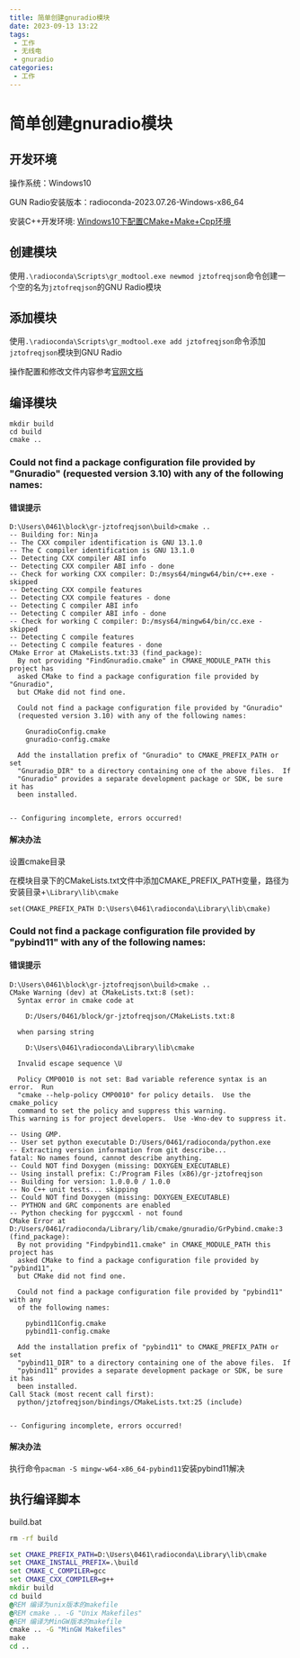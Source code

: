 ```yaml
---
title: 简单创建gnuradio模块
date: 2023-09-13 13:22
tags:
 - 工作
 - 无线电
 - gnuradio
categories:
 - 工作
---
```




# 简单创建gnuradio模块



## 开发环境

操作系统：Windows10

GUN Radio安装版本：radioconda-2023.07.26-Windows-x86_64

安装C++开发环境: [Windows10下配置CMake+Make+Cpp环境](./Windows10下配置CMake+Make+Cpp环境.html)



## 创建模块

使用`.\radioconda\Scripts\gr_modtool.exe newmod jztofreqjson`命令创建一个空的名为`jztofreqjson`的GNU Radio模块

## 添加模块



使用`.\radioconda\Scripts\gr_modtool.exe add jztofreqjson`命令添加`jztofreqjson`模块到GNU Radio

操作配置和修改文件内容参考[官网文档](https://wiki.gnuradio.org/index.php?title=Creating_C%2B%2B_OOT_with_gr-modtool)

## 编译模块

```
mkdir build
cd build
cmake ..
```



### Could not find a package configuration file provided by "Gnuradio" (requested version 3.10) with any of the following names:

#### 错误提示

```
D:\Users\0461\block\gr-jztofreqjson\build>cmake ..
-- Building for: Ninja
-- The CXX compiler identification is GNU 13.1.0
-- The C compiler identification is GNU 13.1.0
-- Detecting CXX compiler ABI info
-- Detecting CXX compiler ABI info - done
-- Check for working CXX compiler: D:/msys64/mingw64/bin/c++.exe - skipped
-- Detecting CXX compile features
-- Detecting CXX compile features - done
-- Detecting C compiler ABI info
-- Detecting C compiler ABI info - done
-- Check for working C compiler: D:/msys64/mingw64/bin/cc.exe - skipped
-- Detecting C compile features
-- Detecting C compile features - done
CMake Error at CMakeLists.txt:33 (find_package):
  By not providing "FindGnuradio.cmake" in CMAKE_MODULE_PATH this project has
  asked CMake to find a package configuration file provided by "Gnuradio",
  but CMake did not find one.

  Could not find a package configuration file provided by "Gnuradio"
  (requested version 3.10) with any of the following names:

    GnuradioConfig.cmake
    gnuradio-config.cmake

  Add the installation prefix of "Gnuradio" to CMAKE_PREFIX_PATH or set
  "Gnuradio_DIR" to a directory containing one of the above files.  If
  "Gnuradio" provides a separate development package or SDK, be sure it has
  been installed.


-- Configuring incomplete, errors occurred!
```

#### 解决办法

设置cmake目录

在模块目录下的CMakeLists.txt文件中添加CMAKE_PREFIX_PATH变量，路径为安装目录+`\Library\lib\cmake`

`set(CMAKE_PREFIX_PATH D:\Users\0461\radioconda\Library\lib\cmake)`



### Could not find a package configuration file provided by "pybind11" with any of the following names:

#### 错误提示

```
D:\Users\0461\block\gr-jztofreqjson\build>cmake ..
CMake Warning (dev) at CMakeLists.txt:8 (set):
  Syntax error in cmake code at

    D:/Users/0461/block/gr-jztofreqjson/CMakeLists.txt:8

  when parsing string

    D:\Users\0461\radioconda\Library\lib\cmake

  Invalid escape sequence \U

  Policy CMP0010 is not set: Bad variable reference syntax is an error.  Run
  "cmake --help-policy CMP0010" for policy details.  Use the cmake_policy
  command to set the policy and suppress this warning.
This warning is for project developers.  Use -Wno-dev to suppress it.

-- Using GMP.
-- User set python executable D:/Users/0461/radioconda/python.exe
-- Extracting version information from git describe...
fatal: No names found, cannot describe anything.
-- Could NOT find Doxygen (missing: DOXYGEN_EXECUTABLE)
-- Using install prefix: C:/Program Files (x86)/gr-jztofreqjson
-- Building for version: 1.0.0.0 / 1.0.0
-- No C++ unit tests... skipping
-- Could NOT find Doxygen (missing: DOXYGEN_EXECUTABLE)
-- PYTHON and GRC components are enabled
-- Python checking for pygccxml - not found
CMake Error at D:/Users/0461/radioconda/Library/lib/cmake/gnuradio/GrPybind.cmake:3 (find_package):
  By not providing "Findpybind11.cmake" in CMAKE_MODULE_PATH this project has
  asked CMake to find a package configuration file provided by "pybind11",
  but CMake did not find one.

  Could not find a package configuration file provided by "pybind11" with any
  of the following names:

    pybind11Config.cmake
    pybind11-config.cmake

  Add the installation prefix of "pybind11" to CMAKE_PREFIX_PATH or set
  "pybind11_DIR" to a directory containing one of the above files.  If
  "pybind11" provides a separate development package or SDK, be sure it has
  been installed.
Call Stack (most recent call first):
  python/jztofreqjson/bindings/CMakeLists.txt:25 (include)


-- Configuring incomplete, errors occurred!
```

#### 解决办法

执行命令`pacman -S mingw-w64-x86_64-pybind11`安装pybind11解决



## 执行编译脚本

build.bat

```bat
rm -rf build

set CMAKE_PREFIX_PATH=D:\Users\0461\radioconda\Library\lib\cmake
set CMAKE_INSTALL_PREFIX=.\build
set CMAKE_C_COMPILER=gcc
set CMAKE_CXX_COMPILER=g++
mkdir build
cd build
@REM 编译为unix版本的makefile
@REM cmake .. -G "Unix Makefiles"
@REM 编译为MinGW版本的makefile
cmake .. -G "MinGW Makefiles"
make
cd ..

```


